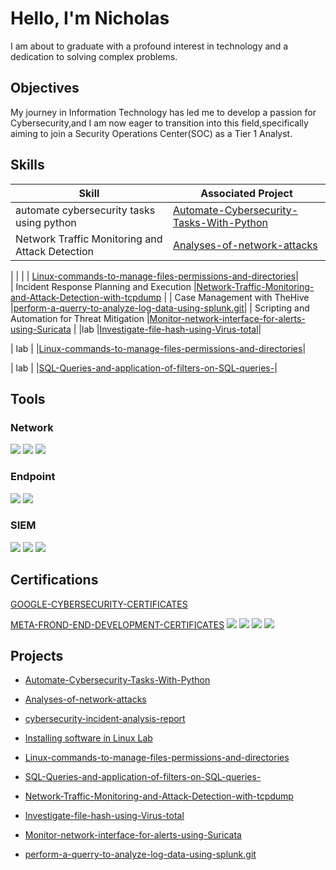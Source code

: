# Hello, I'm Nicholas
I am about to graduate with a profound interest in technology and a dedication to solving complex problems.

## Objectives
My journey in Information Technology has led me to develop a passion for Cybersecurity,and I am now eager to transition into this field,specifically aiming to join a Security Operations Center(SOC) as a Tier 1 Analyst.

 ## Skills

| Skill                                         | Associated Project         |
|-----------------------------------------------|----------------------------|
|automate cybersecurity tasks using python        |<a href=https://github.com/makauvekya/Automate-Cybersecurity-Tasks-With-Python-Portolio.git>Automate-Cybersecurity-Tasks-With-Python</a> |
| Network Traffic Monitoring and Attack Detection |<a href=https://github.com/makauvekya/Analyses-of-network-attacks.git>Analyses-of-network-attacks</a> 
|
|         |                                       | <a href=https://github.com/makauvekya/Linux-commands-to-manage-files-permissions-and-directories.git>Linux-commands-to-manage-files-permissions-and-directories</a>|              
| Incident Response Planning and Execution        |<a href="https://github.com/makauvekya/Network-Traffic-Monitoring-and-Attack-Detection-with-tcpdump.git">Network-Traffic-Monitoring-and-Attack-Detection-with-tcpdump</a> |
| Case Management with TheHive                    |<a href=https://github.com/makauvekya/perform-a-querry-to-analyze-log-data-using-splunk.git>perform-a-querry-to-analyze-log-data-using-splunk.git</a>|
| Scripting and Automation for Threat Mitigation  |<a href=https://github.com/makauvekya/Monitor-network-interface-for-alerts-using-Suricata.git>Monitor-network-interface-for-alerts-using-Suricata</a> |
|lab                                               |<a href=https://github.com/makauvekya/Investigate-file-hash-using-Virus-total.git>Investigate-file-hash-using-Virus-total</a>|

|    lab                                            |                                         |<a href=https://github.com/makauvekya/Linux-commands-to-manage-files-permissions-and-directories.git>Linux-commands-to-manage-files-permissions-and-directories</a>|

|     lab                                         |                             |<a href=https://github.com/makauvekya/SQL-Queries-and-application-of-filters-on-SQL-queries-.git>SQL-Queries-and-application-of-filters-on-SQL-queries-</a>|


 ## Tools

### Network
<div>
    <img src="https://img.shields.io/badge/-Wireshark-1679A7?&style=for-the-badge&logo=Wireshark&logoColor=white" />
    <img src="https://img.shields.io/badge/-Suricata-EF3B2D?&style=for-the-badge&logo=Suricata&logoColor=white" />
    <img src="https://img.shields.io/badge/-Zeek-777BB4?&style=for-the-badge&logo=Zeek&logoColor=white" />
</div>

 ### Endpoint
 
<div>
    <img src="https://img.shields.io/badge/-Microsoft_Defender_for_Endpoint-00A4EF?&style=for-the-badge&logo=Microsoft&logoColor=white" />
    <img src="https://img.shields.io/badge/-Velociraptor-4B275F?&style=for-the-badge&logo=Velociraptor&logoColor=white" />
</div>

 ### SIEM 
 
<div>
    <img src="https://img.shields.io/badge/-Microsoft_Sentinel-0078D4?&style=for-the-badge&logo=Microsoft&logoColor=white" />
    <img src="https://img.shields.io/badge/-Splunk-000000?&style=for-the-badge&logo=Splunk&logoColor=white" />
    <img src="https://img.shields.io/badge/-Elastic-005571?&style=for-the-badge&logo=Elastic&logoColor=white" />
</div>

 ## Certifications
<div>
<a href= https://github.com/makauvekya/GOOGLE-CYBERSECURITY-CERTIFICATES-.git>GOOGLE-CYBERSECURITY-CERTIFICATES</a>
 
<a href=  https://github.com/makauvekya/META-Front-End-Development-Certicates.git>META-FROND-END-DEVELOPMENT-CERTIFICATES</a>
 <img src="https://img.shields.io/badge/-Google%20Cybersecurity-4285F4?&style=for-the-badge&logo=Google&logoColor=white" />
<img src="https://img.shields.io/badge/-Security%2B-FF0000?&style=for-the-badge&logo=CompTIA&logoColor=white" />
<img src="https://img.shields.io/badge/-Network%2B-007ACC?&style=for-the-badge&logo=CompTIA&logoColor=white" />
<img src="https://img.shields.io/badge/-A%2B-4D4D4D?&style=for-the-badge&logo=CompTIA&logoColor=white" />


 

</div>

 ## Projects
- <a href=https://github.com/makauvekya/Automate-Cybersecurity-Tasks-With-Python-Portolio.git>Automate-Cybersecurity-Tasks-With-Python</a>
- <a href=https://github.com/makauvekya/Analyses-of-network-attacks.git>Analyses-of-network-attacks</a>
- <a href=https://github.com/makauvekya/cybersecurity-incident-analysis-report.git>cybersecurity-incident-analysis-report</a>
-  <a href="https://github.com/makauvekya/Installing-software-in-linux-Lab.git">Installing software in Linux Lab</a>
-  <a href=https://github.com/makauvekya/Linux-commands-to-manage-files-permissions-and-directories.git>Linux-commands-to-manage-files-permissions-and-directories</a>
- <a href=https://github.com/makauvekya/SQL-Queries-and-application-of-filters-on-SQL-queries-.git>SQL-Queries-and-application-of-filters-on-SQL-queries-</a>

-  <a href="https://github.com/makauvekya/Network-Traffic-Monitoring-and-Attack-Detection-with-tcpdump.git">Network-Traffic-Monitoring-and-Attack-Detection-with-tcpdump</a>

-  <a href=https://github.com/makauvekya/Investigate-file-hash-using-Virus-total.git>Investigate-file-hash-using-Virus-total</a>
-  <a href=https://github.com/makauvekya/Monitor-network-interface-for-alerts-using-Suricata.git>Monitor-network-interface-for-alerts-using-Suricata</a>
- <a href=https://github.com/makauvekya/perform-a-querry-to-analyze-log-data-using-splunk.git>perform-a-querry-to-analyze-log-data-using-splunk.git</a>

